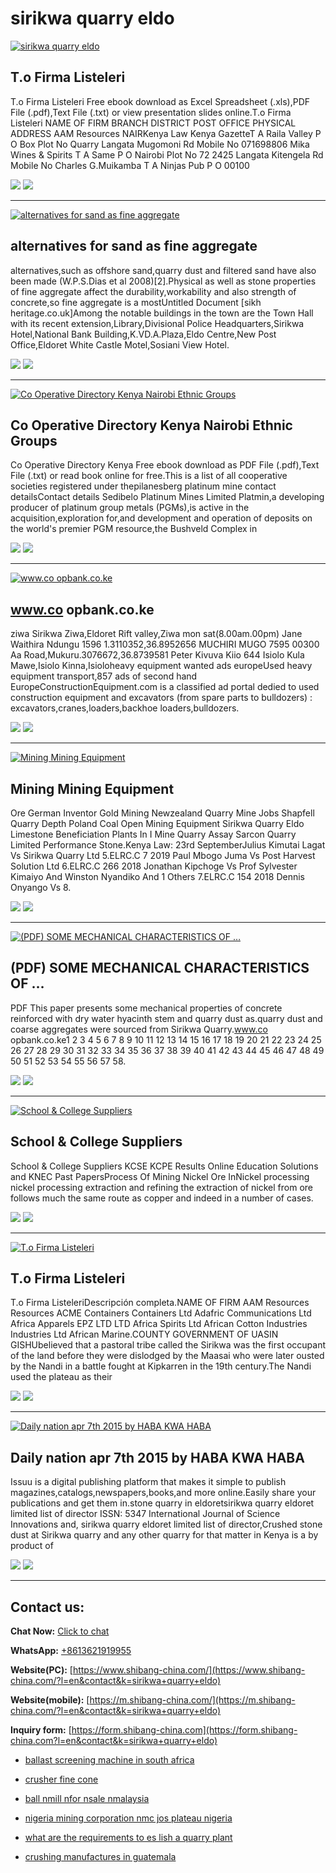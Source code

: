 # sirikwa quarry eldo

<a href="https://swt.shibang-china.com/?l=en&img&k=sirikwa+quarry+eldo" target="_blank">![sirikwa quarry eldo](http://static.shibang-china.com/all-800x300/425.jpg)</a>

## T.o Firma Listeleri
T.o Firma Listeleri Free ebook download as Excel Spreadsheet (.xls),PDF File (.pdf),Text File (.txt) or view presentation slides online.T.o Firma Listeleri NAME OF FIRM BRANCH DISTRICT POST OFFICE PHYSICAL ADDRESS AAM Resources NAIRKenya Law Kenya GazetteT A Raila Valley P O Box Plot No Quarry Langata Mugomoni Rd Mobile No 071698806 Mika Wines &amp; Spirits T A Same P O Nairobi Plot No 72 2425 Langata Kitengela Rd Mobile No Charles G.Muikamba T A Ninjas Pub P O 00100


<a href="https://whatsapp.shibangsoft.com/WhatsApp.php" target="_blank" title="WhatsApp">![](http://static.shibang-china.com/icon/whatsapp.png)</a> <a href="https://swt.shibang-china.com/?l=en&icon&k=sirikwa+quarry+eldo" target="_blank">![](http://static.shibang-china.com/icon/chat-en.png)</a>

---

<a href="https://swt.shibang-china.com/?l=en&img&k=sirikwa+quarry+eldo" target="_blank">![alternatives for sand as fine aggregate](http://static.shibang-china.com/all-800x300/613.jpg)</a>

## alternatives for sand as fine aggregate
alternatives,such as offshore sand,quarry dust and filtered sand have also been made (W.P.S.Dias et al 2008)[2].Physical as well as stone properties of fine aggregate affect the durability,workability and also strength of concrete,so fine aggregate is a mostUntitled Document [sikh heritage.co.uk]Among the notable buildings in the town are the Town Hall with its recent extension,Library,Divisional Police Headquarters,Sirikwa Hotel,National Bank Building,K.VD.A.Plaza,Eldo Centre,New Post Office,Eldoret White Castle Motel,Sosiani View Hotel.


<a href="https://whatsapp.shibangsoft.com/WhatsApp.php" target="_blank" title="WhatsApp">![](http://static.shibang-china.com/icon/whatsapp.png)</a> <a href="https://swt.shibang-china.com/?l=en&icon&k=sirikwa+quarry+eldo" target="_blank">![](http://static.shibang-china.com/icon/chat-en.png)</a>

---

<a href="https://swt.shibang-china.com/?l=en&img&k=sirikwa+quarry+eldo" target="_blank">![Co Operative Directory Kenya Nairobi Ethnic Groups](http://static.shibang-china.com/all-800x300/1405.jpg)</a>

## Co Operative Directory Kenya Nairobi Ethnic Groups
Co Operative Directory Kenya Free ebook download as PDF File (.pdf),Text File (.txt) or read book online for free.This is a list of all cooperative societies registered under thepilanesberg platinum mine contact detailsContact details Sedibelo Platinum Mines Limited Platmin,a developing producer of platinum group metals (PGMs),is active in the acquisition,exploration for,and development and operation of deposits on the world's premier PGM resource,the Bushveld Complex in


<a href="https://whatsapp.shibangsoft.com/WhatsApp.php" target="_blank" title="WhatsApp">![](http://static.shibang-china.com/icon/whatsapp.png)</a> <a href="https://swt.shibang-china.com/?l=en&icon&k=sirikwa+quarry+eldo" target="_blank">![](http://static.shibang-china.com/icon/chat-en.png)</a>

---

<a href="https://swt.shibang-china.com/?l=en&img&k=sirikwa+quarry+eldo" target="_blank">![www.co opbank.co.ke](http://static.shibang-china.com/all-800x300/771.jpg)</a>

## www.co opbank.co.ke
ziwa Sirikwa Ziwa,Eldoret Rift valley,Ziwa mon sat(8.00am.00pm) Jane Waithira Ndungu 1596 1.3110352,36.8952656 MUCHIRI MUGO 7595 00300 Aa Road,Mukuru.3076672,36.8739581 Peter Kivuva Kiio 644 Isiolo Kula Mawe,Isiolo Kinna,Isioloheavy equipment wanted ads europeUsed heavy equipment transport,857 ads of second hand EuropeConstructionEquipment.com is a classified ad portal dedied to used construction equipment and excavators (from spare parts to bulldozers) : excavators,cranes,loaders,backhoe loaders,bulldozers.


<a href="https://whatsapp.shibangsoft.com/WhatsApp.php" target="_blank" title="WhatsApp">![](http://static.shibang-china.com/icon/whatsapp.png)</a> <a href="https://swt.shibang-china.com/?l=en&icon&k=sirikwa+quarry+eldo" target="_blank">![](http://static.shibang-china.com/icon/chat-en.png)</a>

---

<a href="https://swt.shibang-china.com/?l=en&img&k=sirikwa+quarry+eldo" target="_blank">![Mining Mining Equipment](http://static.shibang-china.com/all-800x300/35.jpg)</a>

## Mining Mining Equipment
Ore German Inventor Gold Mining Newzealand Quarry Mine Jobs Shapfell Quarry Depth Poland Coal Open Mining Equipment Sirikwa Quarry Eldo Limestone Beneficiation Plants In I Mine Quarry Assay Sarcon Quarry Limited Performance Stone.Kenya Law: 23rd SeptemberJulius Kimutai Lagat Vs Sirikwa Quarry Ltd 5.ELRC.C 7 2019 Paul Mbogo Juma Vs Post Harvest Solution Ltd 6.ELRC.C 266 2018 Jonathan Kipchoge Vs Prof Sylvester Kimaiyo And Winston Nyandiko And 1 Others 7.ELRC.C 154 2018 Dennis Onyango Vs 8.


<a href="https://whatsapp.shibangsoft.com/WhatsApp.php" target="_blank" title="WhatsApp">![](http://static.shibang-china.com/icon/whatsapp.png)</a> <a href="https://swt.shibang-china.com/?l=en&icon&k=sirikwa+quarry+eldo" target="_blank">![](http://static.shibang-china.com/icon/chat-en.png)</a>

---

<a href="https://swt.shibang-china.com/?l=en&img&k=sirikwa+quarry+eldo" target="_blank">![(PDF) SOME MECHANICAL CHARACTERISTICS OF …](http://static.shibang-china.com/all-800x300/790.jpg)</a>

## (PDF) SOME MECHANICAL CHARACTERISTICS OF …
PDF This paper presents some mechanical properties of concrete reinforced with dry water hyacinth stem and quarry dust as.quarry dust and coarse aggregates were sourced from Sirikwa Quarry.www.co opbank.co.ke1 2 3 4 5 6 7 8 9 10 11 12 13 14 15 16 17 18 19 20 21 22 23 24 25 26 27 28 29 30 31 32 33 34 35 36 37 38 39 40 41 42 43 44 45 46 47 48 49 50 51 52 53 54 55 56 57 58.


<a href="https://whatsapp.shibangsoft.com/WhatsApp.php" target="_blank" title="WhatsApp">![](http://static.shibang-china.com/icon/whatsapp.png)</a> <a href="https://swt.shibang-china.com/?l=en&icon&k=sirikwa+quarry+eldo" target="_blank">![](http://static.shibang-china.com/icon/chat-en.png)</a>

---

<a href="https://swt.shibang-china.com/?l=en&img&k=sirikwa+quarry+eldo" target="_blank">![School &amp; College Suppliers](http://static.shibang-china.com/all-800x300/389.jpg)</a>

## School &amp; College Suppliers
School &amp; College Suppliers KCSE KCPE Results Online Education Solutions and KNEC Past PapersProcess Of Mining Nickel Ore InNickel processing nickel processing extraction and refining the extraction of nickel from ore follows much the same route as copper and indeed in a number of cases.


<a href="https://whatsapp.shibangsoft.com/WhatsApp.php" target="_blank" title="WhatsApp">![](http://static.shibang-china.com/icon/whatsapp.png)</a> <a href="https://swt.shibang-china.com/?l=en&icon&k=sirikwa+quarry+eldo" target="_blank">![](http://static.shibang-china.com/icon/chat-en.png)</a>

---

<a href="https://swt.shibang-china.com/?l=en&img&k=sirikwa+quarry+eldo" target="_blank">![T.o Firma Listeleri](http://static.shibang-china.com/all-800x300/1177.jpg)</a>

## T.o Firma Listeleri
T.o Firma ListeleriDescripci&#243;n completa.NAME OF FIRM AAM Resources Resources ACME Containers Containers Ltd Adafric Communications Ltd Africa Apparels EPZ LTD LTD Africa Spirits Ltd African Cotton Industries Industries Ltd African Marine.COUNTY GOVERNMENT OF UASIN GISHUbelieved that a pastoral tribe called the Sirikwa was the first occupant of the land before they were dislodged by the Maasai who were later ousted by the Nandi in a battle fought at Kipkarren in the 19th century.The Nandi used the plateau as their


<a href="https://whatsapp.shibangsoft.com/WhatsApp.php" target="_blank" title="WhatsApp">![](http://static.shibang-china.com/icon/whatsapp.png)</a> <a href="https://swt.shibang-china.com/?l=en&icon&k=sirikwa+quarry+eldo" target="_blank">![](http://static.shibang-china.com/icon/chat-en.png)</a>

---

<a href="https://swt.shibang-china.com/?l=en&img&k=sirikwa+quarry+eldo" target="_blank">![Daily nation apr 7th 2015 by HABA KWA HABA](http://static.shibang-china.com/all-800x300/168.jpg)</a>

## Daily nation apr 7th 2015 by HABA KWA HABA
Issuu is a digital publishing platform that makes it simple to publish magazines,catalogs,newspapers,books,and more online.Easily share your publications and get them in.stone quarry in eldoretsirikwa quarry eldoret limited list of director ISSN: 5347 International Journal of Science Innovations and, sirikwa quarry eldoret limited list of director,Crushed stone dust at Sirikwa quarry and any other quarry for that matter in Kenya is a by product of


<a href="https://whatsapp.shibangsoft.com/WhatsApp.php" target="_blank" title="WhatsApp">![](http://static.shibang-china.com/icon/whatsapp.png)</a> <a href="https://swt.shibang-china.com/?l=en&icon&k=sirikwa+quarry+eldo" target="_blank">![](http://static.shibang-china.com/icon/chat-en.png)</a>

---
## Contact us:

**Chat Now:** [Click to chat](https://swt.shibang-china.com?l=en&contact&k=sirikwa+quarry+eldo)

**WhatsApp:**  [+8613621919955](https://whatsapp.shibangsoft.com/WhatsApp.php)

**Website(PC):** [https://www.shibang-china.com/](https://www.shibang-china.com/?l=en&contact&k=sirikwa+quarry+eldo)

**Website(mobile):** [https://m.shibang-china.com/](https://m.shibang-china.com/?l=en&contact&k=sirikwa+quarry+eldo)

**Inquiry form:** [https://form.shibang-china.com](https://form.shibang-china.com?l=en&contact&k=sirikwa+quarry+eldo)

* [ballast screening machine in south africa](../154/ballast%20screening%20machine%20in%20south%20africa.md)

* [crusher fine cone](../154/crusher%20fine%20cone.md)

* [ball nmill nfor nsale nmalaysia](../155/ball%20nmill%20nfor%20nsale%20nmalaysia.md)

* [nigeria mining corporation nmc jos plateau nigeria](../152/nigeria%20mining%20corporation%20nmc%20jos%20plateau%20nigeria.md)

* [what are the requirements to es lish a quarry plant](../160/what%20are%20the%20requirements%20to%20es%20lish%20a%20quarry%20plant.md)

* [crushing manufactures in guatemala](../154/crushing%20manufactures%20in%20guatemala.md)